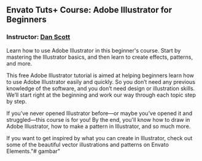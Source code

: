 ## Envato Tuts+ Course: Adobe Illustrator for Beginners
### Instructor: [Dan Scott](https://tutsplus.com/authors/daniel-walter-scott)

Learn how to use Adobe Illustrator in this beginner's course. Start by mastering the Illustrator basics, and then learn to create effects, patterns, and more.

This free Adobe Illustrator tutorial is aimed at helping beginners learn how to use Adobe Illustrator easily and quickly. So you don’t need any previous knowledge of the software, and you don’t need design or illustration skills. We’ll start right at the beginning and work our way through each topic step by step.

If you’ve never opened Illustrator before—or maybe you’ve opened it and struggled—this course is for you! By the end, you'll know how to draw in Adobe Illustrator, how to make a pattern in Illustrator, and so much more.

If you want to get inspired by what you can create in Illustrator, check out some of the beautiful vector illustrations and patterns on Envato Elements."# gambar" 
